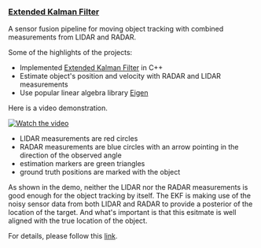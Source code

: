 ### **[Extended Kalman Filter](https://github.com/bitsurgeon/CarND_ExtendedKalmanFilter)**  

A sensor fusion pipeline for moving object tracking with combined measurements from LIDAR and RADAR.

Some of the highlights of the projects:

* Implemented [Extended Kalman Filter](https://en.wikipedia.org/wiki/Extended_Kalman_filter) in C++
* Estimate object's position and velocity with RADAR and LIDAR measurements
* Use popular linear algebra library [Eigen](http://eigen.tuxfamily.org/index.php)

Here is a video demonstration.

[![Watch the video](https://img.youtube.com/vi/MtKtwCzxLpE/mqdefault.jpg)](https://youtu.be/MtKtwCzxLpE)

- LIDAR measurements are red circles
- RADAR measurements are blue circles with an arrow pointing in the direction of the observed angle
- estimation markers are green triangles
- ground truth positions are marked with the object

As shown in the demo, neither the LIDAR nor the RADAR measurements is good enough for the object tracking by itself. The EKF is making use of the noisy sensor data from both LIDAR and RADAR to provide a posterior of the location of the target. And what's important is that this esitmate is well aligned with the true location of the object.

For details, please follow this [link](https://github.com/bitsurgeon/CarND_ExtendedKalmanFilter).
